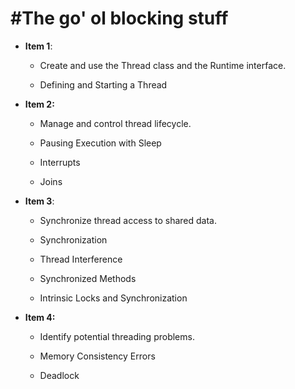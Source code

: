 #The go' ol blocking stuff
===
+ **Item 1**:
   
  * Create and use the Thread class and the Runtime interface.

  * Defining and Starting a Thread

+ **Item 2:**
  
   * Manage and control thread lifecycle.

   * Pausing Execution with Sleep
 
   * Interrupts

   * Joins

+ **Item 3**:
  
  * Synchronize thread access to shared data.
  
  * Synchronization
  
  * Thread Interference
  
  * Synchronized Methods
  
  * Intrinsic Locks and Synchronization

+ **Item 4:**
  
  * Identify potential threading problems.
  
  * Memory Consistency Errors
  
  * Deadlock
